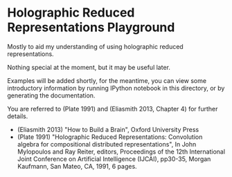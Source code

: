 Holographic Reduced Representations Playground
==============================================

Mostly to aid my understanding of using holographic
reduced representations.

Nothing special at the moment, but it may be useful
later.

Examples will be added shortly, for the meantime, you can view some
introductory information by running IPython notebook in this
directory, or by generating the documentation.

You are referred to (Plate 1991) and (Eliasmith 2013, Chapter 4)
for further details.

* (Eliasmith 2013) "How to Build a Brain", Oxford University Press
* (Plate 1991) "Holographic Reduced Representations: Convolution algebra for compositional distributed representations", In John Mylopoulos and Ray Reiter, editors, Proceedings of the 12th International Joint Conference on Artificial Intelligence (IJCAI), pp30-35, Morgan Kaufmann, San Mateo, CA, 1991, 6 pages.
